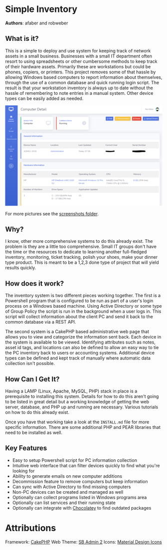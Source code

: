 # Simple Inventory

**Authors**: afaber and robweber

## What is it? 

This is a simple to deploy and use system for keeping track of network assets in a small business. Businesses with a small IT department often resort to using spreadsheets or other cumbersome methods to keep track of their hardware assets. Primarily these are workstations but could be phones, copiers, or printers. This project removes some of that hassle by allowing Windows based computers to report information about themselves, through the use of a common database and quick running login script. The result is that your workstation inventory is always up to date without the hassle of remembering to note entries in a manual system. Other device types can be easily added as needed. 

![alt text](https://github.com/eau-claire-energy-cooperative/simple-inventory/raw/master/screenshots/Detail_Screen.PNG "Detail Screen")

For more pictures see the [screenshots folder](https://github.com/eau-claire-energy-cooperative/simple-inventory/tree/master/screenshots). 

## Why? 

I know, other more comprehensive systems to do this already exist. The problem is they are a little too comprehensive. Small IT groups don't have the time or the resources to dedicate to learning another full-fledged inventory, monitoring, ticket tracking, polish your shoes, make your dinner type product. This is meant to be a 1,2,3 done type of project that will yield results quickly. 

## How does it work? 

The inventory system is two different pieces working together. The first is a Powershell program that is configured to be run as part of a user's login process on a Windows based machine. Using Active Directory or some type of Group Policy the script is run in the background when a user logs in. This script will collect information about the client PC and send it back to the common database via a REST API.

The second system is a CakePHP based administrative web page that allows you to view and categorize the information sent back. Each device in the system is available to be viewed. Identifying attributes such as notes, asset id tags, and locations can also be defined to allow an easy way to tie the PC inventory back to users or accounting systems. Additional device types can be defined and kept track of manually where automatic data collection isn't possible. 

## How Can I Get It? 


Having a LAMP (Linux, Apache, MySQL, PHP) stack in place is a prerequisite to installing this system. Details for how to do this aren't going to be listed in great detail but a working knowledge of getting the web server, database, and PHP up and running are necessary. Various tutorials on how to do this already exist. 

Once you have that working take a look at the ```INSTALL.md``` file for more specific information. There are some additional PHP and PEAR libraries that need to be installed as well. 


## Key Features

* Easy to setup Powershell script for PC information collection 
* Intuitive web interface that can filter devices quickly to find what you're looking for
* Ability to generate emails on new computer additions
* Decommission feature to remove computers but keep information
* Can sync with Active Directory to find missing computers
* Non-PC devices can be created and managed as well
* Optionally can collect programs listed in Windows programs area
* Optionally can list services and their running state
* Optionally can integrate with [Chocolatey](https://chocolatey.org/) to find outdated packages


# Attributions

Framework: [CakePHP](https://cakephp.org/)
Web Theme: [SB Admin 2](https://startbootstrap.com/themes/sb-admin-2/)
Icons: [Material Design Icons](https://materialdesignicons.com/)
